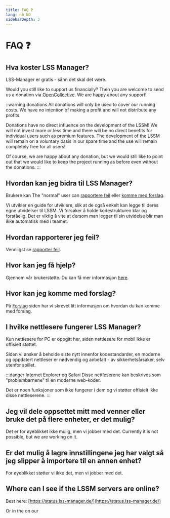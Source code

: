 ```yaml
---
title: FAQ ❓
lang: nb_NO
sidebarDepth: 3
---
```


# FAQ ❓

## Hva koster LSS Manager?
LSS-Manager er gratis - sånn det skal det være.

Would you still like to support us financially? Then you are welcome to send us a donation via [OpenCollective][donate]. We are happy about any support!

::warning donations
All donations will only be used to cover our running costs. We have no intention of making a profit and will not distribute any profits.

Donations have no direct influence on the development of the LSSM! We will not invest more or less time and there will be no direct benefits for individual users such as premium features. The development of the LSSM will remain on a voluntary basis in our spare time and the use will remain completely free for all users!

Of course, we are happy about any donation, but we would still like to point out that we would like to keep the project running as before even without the donations.
:::

## Hvordan kan jeg bidra til LSS Manager?
Brukere kan
The "normal" user can [rapportere feil][error] eller [komme med forslag][suggestions].

Vi utvikler en guide for utviklere, slik at de også enkelt kan legge til deres egne utvidelser til LSSM. Vi forsøker å holde kodestrukturen klar og forståelig. Det er viktig å vite at dersom man legger til sin utvidelse blir man ikke automatisk med i teamet.

## Hvordan rapporterer jeg feil?
Vennligst se [rapporter feil][error].

## Hvor kan jeg få hjelp?
Gjennom vår brukerstøtte. Du kan få mer informasjon [here][support].

## Hvor kan jeg komme med forslag?
På [Forslag][suggestions] siden har vi skrevet litt informasjon om hvordan du kan komme med forslag.

## I hvilke nettlesere fungerer LSS Manager?
Kun nettlesere for PC er oppgitt her, siden nettlesere for mobil ikke er offisielt støttet.

Siden vi ønsker å beholde siste nytt innenfor kodestandarder, en moderne og oppdatert nettleser er nødvendig og anbefalt - av sikkerhetsårsaker, selv utenfor spillet.

<browser-support-table/>

:::danger Internet Explorer og Safari
Disse nettleserene kan beskrives som "problembarnene" til en moderne web-koder.

Det er noen funksjoner som ikke fungerer i dem og vi støtter offisielt ikke disse nettleserene.
:::

## Jeg vil dele oppsettet mitt med venner eller bruke det på flere enheter, er det mulig?
Det er for øyeblikket ikke mulig, men vi jobber med det.
Currently it is not possible, but we are working on it.

## Er det mulig å lagre innstillingene jeg har valgt så jeg slipper å importere til en annen enhet?
For øyeblikket støtter vi ikke det, men vi jobber med det.

## Where can I see if the LSSM servers are online?
Best here: [https://status.lss-manager.de/](https://status.lss-manager.de/)

Or in the <discord-channel channel="uptime"/> on our <discord/>

[support]: support.md
[error]: error_report.md
[suggestions]: suggestions.md
[donate]: https://donate.lss-manager.de/
